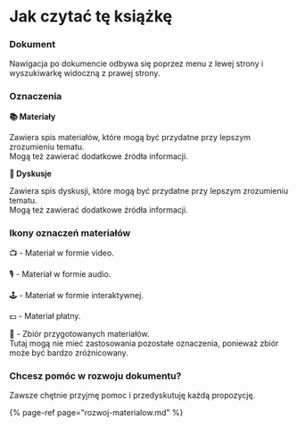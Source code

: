 # Jak czytać tę książkę

### Dokument

Nawigacja po dokumencie odbywa się poprzez menu z lewej strony i wyszukiwarkę widoczną z prawej strony.

### Oznaczenia

**📚 Materiały**

Zawiera spis materiałów, które mogą być przydatne przy lepszym zrozumieniu tematu.  
Mogą też zawierać dodatkowe źródła informacji.

**💬 Dyskusje**

Zawiera spis dyskusji, które mogą być przydatne przy lepszym zrozumieniu tematu.  
Mogą też zawierać dodatkowe źródła informacji.

### Ikony oznaczeń materiałów

📺 - Materiał w formie video.

🎙️ - Materiał w formie audio.

🕹️ - Materiał w formie interaktywnej.

💵 - Materiał płatny.

🏤 - Zbiór przygotowanych materiałów.  
Tutaj mogą nie mieć zastosowania pozostałe oznaczenia, ponieważ zbiór może być bardzo zróżnicowany.

### Chcesz pomóc w rozwoju dokumentu?

Zawsze chętnie przyjmę pomoc i przedyskutuję każdą propozycję.

{% page-ref page="rozwoj-materialow.md" %}

